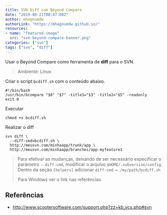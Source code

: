 ```yaml
---
title: SVN Diff com Beyond Compare
date: "2019-08-21T08:47:00Z"
author: mhagnumdw
authorLink: "https://mhagnumdw.github.io/"
resources:
- name: "featured-image"
  src: "svn-beyond-compare-banner.png"
categories: ["svn"]
tags: ["svn", "diff"]
---
```


Usar o Beyond Compare como ferramenta de **diff** para o SVN.

<!--more-->

> Ambiente: Linux

Criar o script `bcdiff.sh` com o conteúdo abaixo.

```shell
#!/bin/bash
/usr/bin/bcompare "$6" "$7" -title1="$3" -title2="$5" -readonly
exit 0
```

Executar

```shell
chmod +x bcdiff.sh
```

Realizar o diff

```shell
svn diff \
  --diff-cmd=bcdiff.sh \
  http://meusvn.com/minhaapp/trunk/app \
  http://meusvn.com/minhaapp/branches/app-myfeature1
```

> Para efetivar as mudanças, deixando de ser necessário especificar o parâmetro `--diff-cmd`, modificar o arquivo `$HOME/.subversion/config`. Dentro da seção `[helpers]` adicionar `diff-cmd = /my/path/bcdiff.sh`
>
> Para Windows ver o link nas referências

## Referências

- <http://www.scootersoftware.com/support.php?zz=kb_vcs.php#svn>
